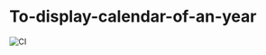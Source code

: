 # To-display-calendar-of-an-year
![CI](https://github.com/Stepin104446/To-display-calendar-of-an-year/workflows/CI/badge.svg)
